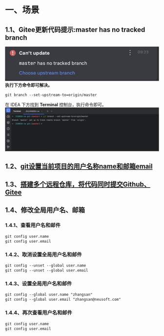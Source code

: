 # 一、场景
## 1.1、Gitee更新代码提示:master has no tracked branch
![image.png](images/1663465578809-4822ed43-81be-4ec8-affa-2a51f173ec59.png)
**执行下方命令即可解决。**
```shell
git branch --set-upstream-to=origin/master
```
在 IDEA 下方找到 **Terminal** 控制台，执行命令即可。
![image.png](images/1663465706389-b366ce65-fbc4-49c8-be90-b27b95ece0b9.png)
## 1.2、[git设置当前项目的用户名称name和邮箱email](https://segmentfault.com/a/1190000041443286)
## 1.3、[搭建多个远程仓库，将代码同时提交Github、Gitee](https://segmentfault.com/a/1190000041508237)
## 1.4、修改全局用户名、邮箱
### 1.4.1、查看用户名和邮件
```shell
git config user.name
git config user.email
```
### 1.4.2、取消设置全局用户名和邮件
```shell
git config --unset --global user.name
git config --unset --global user.email
```
### 1.4.3、设置全局用户名和邮件
```shell
git config --global user.name "zhangsan"
git config --global user.email "zhangsan@neusoft.com"
```
### 1.4.4、再次查看用户名和邮件
```shell
git config user.name
git config user.email
```

